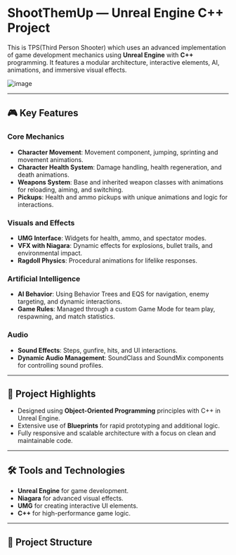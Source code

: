 # ShootThemUp — Unreal Engine C++ Project

This is TPS(Third Person Shooter) which uses an advanced implementation of game development mechanics using **Unreal Engine** with **C++** programming. It features a modular architecture, interactive elements, AI, animations, and immersive visual effects.

![image](https://github.com/user-attachments/assets/430f35c7-e4e8-4af2-ae17-e58310a1f8a1)

---

## 🎮 Key Features

### Core Mechanics
- **Character Movement**: Movement component, jumping, sprinting and movement animations.  
- **Character Health System**: Damage handling, health regeneration, and death animations.  
- **Weapons System**: Base and inherited weapon classes with animations for reloading, aiming, and switching.  
- **Pickups**: Health and ammo pickups with unique animations and logic for interactions.

### Visuals and Effects
- **UMG Interface**: Widgets for health, ammo, and spectator modes.  
- **VFX with Niagara**: Dynamic effects for explosions, bullet trails, and environmental impact.  
- **Ragdoll Physics**: Procedural animations for lifelike responses.

### Artificial Intelligence
- **AI Behavior**: Using Behavior Trees and EQS for navigation, enemy targeting, and dynamic interactions.  
- **Game Rules**: Managed through a custom Game Mode for team play, respawning, and match statistics.

### Audio
- **Sound Effects**: Steps, gunfire, hits, and UI interactions.  
- **Dynamic Audio Management**: SoundClass and SoundMix components for controlling sound profiles.

---

## 🚀 Project Highlights
- Designed using **Object-Oriented Programming** principles with C++ in Unreal Engine.  
- Extensive use of **Blueprints** for rapid prototyping and additional logic.  
- Fully responsive and scalable architecture with a focus on clean and maintainable code.

---

## 🛠️ Tools and Technologies
- **Unreal Engine** for game development.
- **Niagara** for advanced visual effects.
- **UMG** for creating interactive UI elements.
- **C++** for high-performance game logic.

---

## 📂 Project Structure

